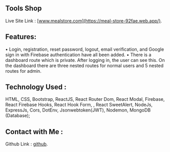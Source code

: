 ## Tools Shop

Live Site Link :  [www.mealstore.com](https://meal-store-92fae.web.app/).

## Features:
•	Login, registration, reset password, logout, email verification, and Google sign in with Firebase authentication have all been added.
•	There is a dashboard route which is private. After logging in, the user can see this. On the dashboard there are three nested routes for normal users and 5 nested routes for admin.


## Technology Used : 
HTML, CSS, Bootstrap, ReactJS, React Router Dom, React Modal, Firebase, React Firebase Hooks, React Hook Form, , React SweetAlert, NodeJs, ExpressJs, Cors, DotEnv, Jsonwebtoken(JWT), Nodemon, MongoDB (Database);

## Contact with Me :
Github Link :  [github](https://github.com/bakul11).
